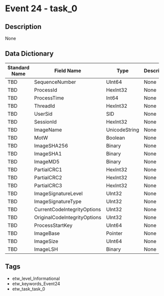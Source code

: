 # Event 24 - task_0

## Description
None

## Data Dictionary
|Standard Name|Field Name|Type|Description|Sample Value|
|---|---|---|---|---|
|TBD|SequenceNumber|UInt64|None|`None`|
|TBD|ProcessId|HexInt32|None|`None`|
|TBD|ProcessTime|Int64|None|`None`|
|TBD|ThreadId|HexInt32|None|`None`|
|TBD|UserSid|SID|None|`None`|
|TBD|SessionId|HexInt32|None|`None`|
|TBD|ImageName|UnicodeString|None|`None`|
|TBD|MotW|Boolean|None|`None`|
|TBD|ImageSHA256|Binary|None|`None`|
|TBD|ImageSHA1|Binary|None|`None`|
|TBD|ImageMD5|Binary|None|`None`|
|TBD|PartialCRC1|HexInt32|None|`None`|
|TBD|PartialCRC2|HexInt32|None|`None`|
|TBD|PartialCRC3|HexInt32|None|`None`|
|TBD|ImageSignatureLevel|UInt32|None|`None`|
|TBD|ImageSignatureType|UInt32|None|`None`|
|TBD|CurrentCodeIntegrityOptions|UInt32|None|`None`|
|TBD|OriginalCodeIntegrityOptions|UInt32|None|`None`|
|TBD|ProcessStartKey|UInt64|None|`None`|
|TBD|ImageBase|Pointer|None|`None`|
|TBD|ImageSize|UInt64|None|`None`|
|TBD|ImageLSH|Binary|None|`None`|

## Tags
* etw_level_Informational
* etw_keywords_Event24
* etw_task_task_0